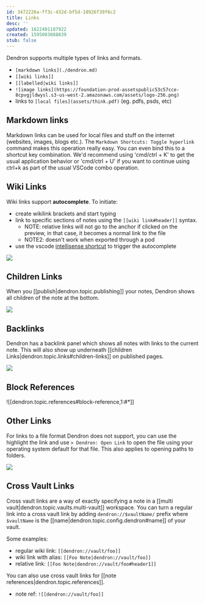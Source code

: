 ```yaml
---
id: 3472226a-ff3c-432d-bf5d-10926f39f6c2
title: Links
desc: ''
updated: 1622401187922
created: 1595003088839
stub: false
---
```


Dendron supports multiple types of links and formats.

- `[markdown links](./dendron.md)`
- `[[wiki links]]`
- `[[labelled|wiki links]]`
- `![image links](https://foundation-prod-assetspublic53c57cce-8cpvgjldwysl.s3-us-west-2.amazonaws.com/assets/logo-256.png)`
- links to `[local files](assets/think.pdf)` (eg. pdfs, psds, etc)

## Markdown links

Markdown links can be used for local files and stuff on the internet (websites, images, blogs etc.). The `Markdown Shortcuts: Toggle hyperlink` command makes this operation really easy. You can even bind this to a shortcut key combination. We'd recommend using 'cmd/ctrl + K' to get the usual application behavior or 'cmd/ctrl + U' if you want to continue using ctrl+k as part of the usual VSCode combo operation.

## Wiki Links

Wiki links support **autocomplete**. To initiate:

- create wikilink brackets and start typing
- link to specific sections of notes using the `[[wiki link#header]]` syntax.
  - NOTE: relative links will not go to the anchor if clicked on the preview, in that case, it becomes a normal link to the file
  - NOTE2: doesn't work when exported through a pod
- use the vscode [intellisense shortcut](https://code.visualstudio.com/docs/editor/intellisense#_key-bindings) to trigger the autocomplete

![](https://foundation-prod-assetspublic53c57cce-8cpvgjldwysl.s3-us-west-2.amazonaws.com/assets/images/links-autocomplete.gif)

## Children Links

When you [[publish|dendron.topic.publishing]] your notes, Dendron shows all children of the note at the bottom.

![](https://foundation-prod-assetspublic53c57cce-8cpvgjldwysl.s3-us-west-2.amazonaws.com/assets/images/Quickstart_-_Dendron.jpg)

## Backlinks

Dendron has a backlink panel which shows all notes with links to the current note. This will also show up underneath [[children Links|dendron.topic.links#children-links]] on published pages.

![](https://foundation-prod-assetspublic53c57cce-8cpvgjldwysl.s3-us-west-2.amazonaws.com/assets/images/links.backlink.jpg)

## Block References

![[dendron.topic.references#block-reference,1:#*]]
## Other Links

For links to a file format Dendron does not support, you can use the highlight the link and use `> Dendron: Open Link` to open the file using your operating system default for that file. This also applies to opening paths to folders.

<a href="https://www.loom.com/share/01250485e20a4cdca2a053dd6047ac68"><img src="https://cdn.loom.com/sessions/thumbnails/01250485e20a4cdca2a053dd6047ac68-with-play.gif"> </a>

## Cross Vault Links

Cross vault links are a way of exactly specifying a note in a [[multi vault|dendron.topic.vaults.multi-vault]] workspace. You can turn a regular link into a cross vault link by adding `dendron://$vaultName/` prefix where `$vaultName` is the [[name|dendron.topic.config.dendron#name]] of your vault.

Some examples:

- regular wiki link: `[[dendron://vault/foo]]`
- wiki link with alias: `[[Foo Note|dendron://vault/foo]]`
- relative link: `[[Foo Note|dendron://vault/foo#header1]]`

You can also use cross vault links for [[note references|dendron.topic.references]].

- note ref: `![[dendron://vault/foo]]`
